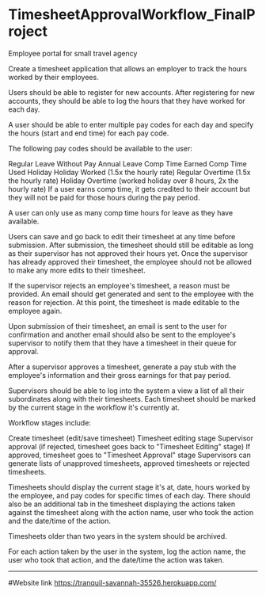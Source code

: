 # TimesheetApprovalWorkflow_FinalProject
Employee portal for small travel agency

Create a timesheet application that allows an employer to track the hours worked by their employees.

Users should be able to register for new accounts. After registering for new accounts, they should be able to log the hours that they have worked for each day.

A user should be able to enter multiple pay codes for each day and specify the hours (start and end time) for each pay code.

The following pay codes should be available to the user:

Regular
Leave Without Pay
Annual Leave
Comp Time Earned
Comp Time Used
Holiday
Holiday Worked (1.5x the hourly rate)
Regular Overtime (1.5x the hourly rate)
Holiday Overtime (worked holiday over 8 hours, 2x the hourly rate)
If a user earns comp time, it gets credited to their account but they will not be paid for those hours during the pay period.

A user can only use as many comp time hours for leave as they have available.

Users can save and go back to edit their timesheet at any time before submission. After submission, the timesheet should still be editable as long as their supervisor has not approved their hours yet. Once the supervisor has already approved their timesheet, the employee should not be allowed to make any more edits to their timesheet.

If the supervisor rejects an employee's timesheet, a reason must be provided. An email should get generated and sent to the employee with the reason for rejection. At this point, the timesheet is made editable to the employee again.

Upon submission of their timesheet, an email is sent to the user for confirmation and another email should also be sent to the employee's supervisor to notify them that they have a timesheet in their queue for approval.

After a supervisor approves a timesheet, generate a pay stub with the employee's information and their gross earnings for that pay period.

Supervisors should be able to log into the system a view a list of all their subordinates along with their timesheets. Each timesheet should be marked by the current stage in the workflow it's currently at.

Workflow stages include:

Create timesheet (edit/save timesheet)
Timesheet editing stage
Supervisor approval (if rejected, timesheet goes back to "Timesheet Editing" stage)
If approved, timesheet goes to "Timesheet Approval" stage
Supervisors can generate lists of unapproved timesheets, approved timesheets or rejected timesheets.

Timesheets should display the current stage it's at, date, hours worked by the employee, and pay codes for specific times of each day. There should also be an additional tab in the timesheet displaying the actions taken against the timesheet along with the action name, user who took the action and the date/time of the action.

Timesheets older than two years in the system should be archived.

For each action taken by the user in the system, log the action name, the user who took that action, and the date/time the action was taken.

--------------------------------




#Website link
https://tranquil-savannah-35526.herokuapp.com/
